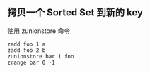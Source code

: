 ## 拷贝一个 Sorted Set 到新的 key

使用 zunionstore 命令

```
zadd foo 1 a
zadd foo 2 b
zunionstore bar 1 foo
zrange bar 0 -1
```
